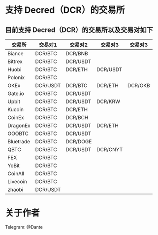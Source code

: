 # 支持 Decred（DCR）的交易所

## 目前支持 Decred（DCR）的交易所以及交易对如下

| 交易所 | 交易对1 | 交易对2 | 交易对3 | 交易对3 |
| --- | --- | --- | --- | --- |
| Biance | DCR/BTC | DCR/BNB |  |  |
| Bittrex | DCR/BTC | DCR/USDT |  |  |
| Huobi | DCR/BTC | DCR/ETH | DCR/USDT |  |
| Polonix | DCR/BTC |  |  |  |
| OKEx | DCR/USDT | DCR/BTC | DCR/ETH | DCR/OKB |
| Gate.io | DCR/BTC | DCR/USDT |  |  |
| Upbit | DCR/BTC | DCR/USDT | DCR/KRW |  |
| Kucoin | DCR/BTC | DCR/ETH |  |  |
| CoinEx | DCR/BTC | DCR/BCH |  |  |
| DragonEx | DCR/BTC | DCR/USDT | DCR/ETH |  |
| OOOBTC | DCR/BTC | DCR/USDT |  |  |
| Bluetrade | DCR/BTC | DCR/DOGE |  |  |
| QBTC | DCR/BTC | DCR/USDT | DCR/CNYT |  |
| FEX | DCR/BTC |  |  |  |
| YoBit | DCR/BTC |  |  |  |
| CoinAll | DCR/BTC |  |  |  |
| Livecoin | DCR/BTC |  |  |  |
| zhaobi | DCR/USDT |  |  |  |

# 关于作者

Telegram: @Dante </br>
